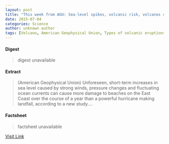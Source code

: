 ```yaml
---
layout: post
title: "This week from AGU: Sea-level spikes, volcanic risk, volcanos cause drought"
date: 2015-07-04
categories: Science
author: unknown author
tags: [Volcano, American Geophysical Union, Types of volcanic eruptions, Particulates, Monsoon, American Association for the Advancement of Science, Climate, Drought, Science, Rain, Earth sciences, Physical geography, Meteorology, Climatology, Atmospheric sciences, Applied and interdisciplinary physics, Nature]
---
```



#### Digest
>digest unavailable

#### Extract
>(American Geophysical Union) Unforeseen, short-term increases in sea level caused by strong winds, pressure changes and fluctuating ocean currents can cause more damage to beaches on the East Coast over the course of a year than a powerful hurricane making landfall, according to a new study....

#### Factsheet
>factsheet unavailable

[Visit Link](http://www.eurekalert.org/pub_releases/2014-08/agu-twf080514.php)


